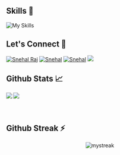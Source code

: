 

## Skills 🎯

![My Skills](https://skillicons.dev/icons?i=php,laravel,python,js,wordpress,jquery,html,css,bootstrap,mysql,git,arduino)

## Let's Connect 🔗 

<a href="https://www.linkedin.com/in/snehal-raj-7373bb14b/" target="_blank"><img src="https://img.shields.io/badge/LinkedIn-%230077B5.svg?&style=flat-square&logo=linkedin&logoColor=white" alt="Snehal Raj"></a>
<a href="https://www.instagram.com/snehal_rajvansh_/" target="_blank"><img src="https://img.shields.io/badge/Instagram-%23E4405F.svg?&style=flat-square&logo=instagram&logoColor=white" alt="Snehal"></a>
<a href="https://uxdesigns.in/snehal/" target="_blank"><img src="https://img.shields.io/badge/Portfolio-%23E4405F.svg?&style=flat-square&logo=&logoColor=white" alt="Snehal"></a>
<a>
<img src="https://komarev.com/ghpvc/?username=steve-369&&style=flat-square" />
</a>
<br>

## Github Stats 📈
<div align="center">
<img src="https://github-readme-stats.vercel.app/api?username=steve-369&show_icons=true&count_private=true&hide_border=true" align="left" />  

<img src="https://github-readme-stats.vercel.app/api/top-langs/?username=steve-369&hide_border=true&layout=compact" align="left" />  

<!-- <br/>   -->

</div>
<!-- ## Recent Blog Posts   -->
  

<br/>  

<br/>  
<br>
<div align="center">

</div>  

## Github Streak ⚡

<div align="center">
<img src="https://github-readme-streak-stats.herokuapp.com/?user=rajvansh-369&theme=tokyonight" alt="mystreak"  align="center" />
  </div>  
  
